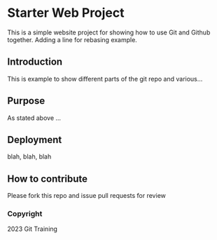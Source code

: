 # Starter Web Project

This is a simple website project for showing how to use Git and Github together. Adding a line for rebasing example.

## Introduction

This is example to show different parts of the git repo and various...
## Purpose

As stated above ...

## Deployment

blah, blah, blah

## How to contribute

Please fork this repo and issue pull requests for review

### Copyright

2023 Git Training